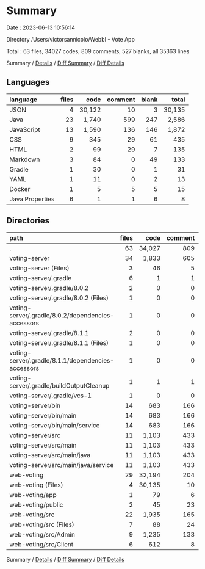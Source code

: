 # Summary

Date : 2023-06-13 10:56:14

Directory /Users/victorsannicolo/WebbI - Vote App

Total : 63 files,  34027 codes, 809 comments, 527 blanks, all 35363 lines

Summary / [Details](details.md) / [Diff Summary](diff.md) / [Diff Details](diff-details.md)

## Languages
| language | files | code | comment | blank | total |
| :--- | ---: | ---: | ---: | ---: | ---: |
| JSON | 4 | 30,122 | 10 | 3 | 30,135 |
| Java | 23 | 1,740 | 599 | 247 | 2,586 |
| JavaScript | 13 | 1,590 | 136 | 146 | 1,872 |
| CSS | 9 | 345 | 29 | 61 | 435 |
| HTML | 2 | 99 | 29 | 7 | 135 |
| Markdown | 3 | 84 | 0 | 49 | 133 |
| Gradle | 1 | 30 | 0 | 1 | 31 |
| YAML | 1 | 11 | 0 | 2 | 13 |
| Docker | 1 | 5 | 5 | 5 | 15 |
| Java Properties | 6 | 1 | 1 | 6 | 8 |

## Directories
| path | files | code | comment | blank | total |
| :--- | ---: | ---: | ---: | ---: | ---: |
| . | 63 | 34,027 | 809 | 527 | 35,363 |
| voting-server | 34 | 1,833 | 605 | 277 | 2,715 |
| voting-server (Files) | 3 | 46 | 5 | 8 | 59 |
| voting-server/.gradle | 6 | 1 | 1 | 6 | 8 |
| voting-server/.gradle/8.0.2 | 2 | 0 | 0 | 2 | 2 |
| voting-server/.gradle/8.0.2 (Files) | 1 | 0 | 0 | 1 | 1 |
| voting-server/.gradle/8.0.2/dependencies-accessors | 1 | 0 | 0 | 1 | 1 |
| voting-server/.gradle/8.1.1 | 2 | 0 | 0 | 2 | 2 |
| voting-server/.gradle/8.1.1 (Files) | 1 | 0 | 0 | 1 | 1 |
| voting-server/.gradle/8.1.1/dependencies-accessors | 1 | 0 | 0 | 1 | 1 |
| voting-server/.gradle/buildOutputCleanup | 1 | 1 | 1 | 1 | 3 |
| voting-server/.gradle/vcs-1 | 1 | 0 | 0 | 1 | 1 |
| voting-server/bin | 14 | 683 | 166 | 67 | 916 |
| voting-server/bin/main | 14 | 683 | 166 | 67 | 916 |
| voting-server/bin/main/service | 14 | 683 | 166 | 67 | 916 |
| voting-server/src | 11 | 1,103 | 433 | 196 | 1,732 |
| voting-server/src/main | 11 | 1,103 | 433 | 196 | 1,732 |
| voting-server/src/main/java | 11 | 1,103 | 433 | 196 | 1,732 |
| voting-server/src/main/java/service | 11 | 1,103 | 433 | 196 | 1,732 |
| web-voting | 29 | 32,194 | 204 | 250 | 32,648 |
| web-voting (Files) | 4 | 30,135 | 10 | 35 | 30,180 |
| web-voting/app | 1 | 79 | 6 | 5 | 90 |
| web-voting/public | 2 | 45 | 23 | 3 | 71 |
| web-voting/src | 22 | 1,935 | 165 | 207 | 2,307 |
| web-voting/src (Files) | 7 | 88 | 24 | 17 | 129 |
| web-voting/src/Admin | 9 | 1,235 | 133 | 131 | 1,499 |
| web-voting/src/Client | 6 | 612 | 8 | 59 | 679 |

Summary / [Details](details.md) / [Diff Summary](diff.md) / [Diff Details](diff-details.md)